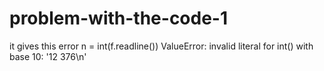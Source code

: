 # problem-with-the-code-1
it gives this error n = int(f.readline()) ValueError: invalid literal for int() with base 10: '12 376\n'
